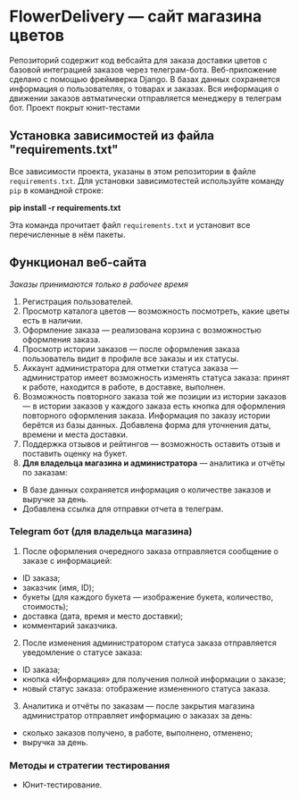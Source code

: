# FlowerDelivery — сайт магазина цветов

Репозиторий содержит код вебсайта для заказа доставки цветов с базовой интеграцией заказов через телеграм-бота.
Веб-приложение сделано с помощью фреймверка Django. В базах данных сохраняется информация о пользователях, о товарах и заказах.
Вся информация о движении заказов автматически отправляется менеджеру в телеграм бот. Проект покрыт юнит-тестами

## Установка зависимостей из файла "requirements.txt"

Все зависимости проекта, указаны в этом репозитории в файле `requirements.txt`. 
Для установки зависимотестей используйте команду `pip` в командной строке:

**pip install -r requirements.txt**

Эта команда прочитает файл `requirements.txt` и установит все перечисленные в нём пакеты.


## Функционал веб-сайта
*Заказы принимаются только в рабочее время*
1.	Регистрация пользователей.
2.	Просмотр каталога цветов — возможность посмотреть, какие цветы есть в наличии.
3.	Оформление заказа — реализована корзина с возможностью оформления заказа.
4.	Просмотр истории заказов — после оформления заказа пользователь видит в профиле все заказы и их статусы.
5.	Аккаунт администратора для отметки статуса заказа — администратор имеет возможность изменять статуса заказа: принят к работе, находится в работе, в доставке, выполнен.
6.	Возможность повторного заказа той же позиции из истории заказов — в истории заказов у каждого заказа есть кнопка для оформления повторного оформления заказа. Информация по заказу истории берётся из базы данных. Добавлена форма для уточнения даты, времени и места доставки.
7.	Поддержка отзывов и рейтингов — возможность оставить отзыв и поставить оценку на букет.
8.	**Для владельца магазина и администратора** — аналитика и отчёты по заказам:
   *	В базе данных сохраняется информация о количестве заказов и выручке за день. 
   *	Добавлена ссылка для отправки отчета в телеграм.
   
### Telegram бот (для владельца магазина)
1.	После оформления очередного заказа отправляется сообщение о заказе с информацией:
   *	ID заказа;
   *	заказчик (имя, ID); 
   *	букеты (для каждого букета — изображение букета, количество, стоимость);
   *	доставка (дата, время и место доставки);
   *	комментарий заказчика.
2.	После изменения администратором статуса заказа отправляется уведомление о статусе заказа:
   *	ID заказа;
   *    кнопка «Информация» для получения полной информации о заказе;
   *	новый статус заказа: отображение измененного статуса заказа.
3.   Аналитика и отчёты по заказам — после закрытия магазина администратор отправляет информацию о заказах за день: 
   *	сколько заказов получено, в работе, выполнено, отменено;
   *	выручка за день.

### Методы и стратегии тестирования
*   Юнит-тестирование.






 
